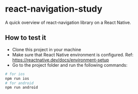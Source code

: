 # react-navigation-study

A quick overview of react-navigation library on a React Native.

## How to test it

- Clone this project in your machine
- Make sure that React Native environment is configured. Ref: https://reactnative.dev/docs/environment-setup
- Go to the project folder and run the following commands:

```bash
# for ios
npm run ios
# for android
npm run android
```